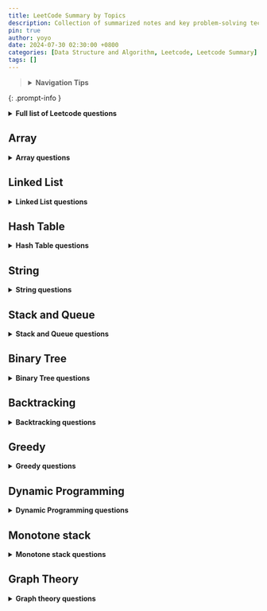 ```yaml
---
title: LeetCode Summary by Topics
description: Collection of summarized notes and key problem-solving techniques for various LeetCode topics. 
pin: true
author: yoyo
date: 2024-07-30 02:30:00 +0800
categories: [Data Structure and Algorithm, Leetcode, Leetcode Summary]
tags: []
---
```


> <details>
>  <summary><strong>Navigation Tips</strong></summary>
>  <ul>
>    <li>Use the <strong>search feature</strong> in your browser (Ctrl + F or Command + F) to quickly find specific days or topics.> > </li>
>    <li>Bookmark this page for easy access in the future.</li>
>  </ul>
> </details>
{: .prompt-info }

<details>
  <summary><strong>Full list of Leetcode questions</strong></summary>

<table>
  <thead>
    <tr>
      <th>Topic</th>
      <th>Link to the problem sets</th>
    </tr>
  </thead>
  <tbody>
    {% assign topics = "Array,Linked List,Hash Table,String,Stack and Queue,Binary Tree,Backtracking,Greedy,Dynamic Programming,Monotone stack,Graph Theory" | split: ',' %}
    
    {% for topic in topics %}
    <tr>
      <td><strong><a href="#{{ topic | downcase | replace: ' ', '-' }}">{{ topic }}</a></strong></td>
      <td>
        {% for post in site.posts %}
          {% if topic == post.categories[-1] %}
            <a href="{{ post.url }}">{{ post.title }}</a> <br>
          {% endif %}
        {% endfor %}
      </td>
    </tr>
    {% endfor %}
  </tbody>
</table>  
</details>



## Array

<details>
  <summary><strong>Array questions</strong></summary>
{% include category-post-scroll.html category="Array" scroll=true %}
</details>

## Linked List

<details>
  <summary><strong>Linked List questions</strong></summary>
{% include category-post-scroll.html category="Linked List" scroll=true %}
</details>

## Hash Table

<details>
  <summary><strong>Hash Table questions</strong></summary>
{% include category-post-scroll.html category="Hash Table" scroll=true %}
</details>

## String

<details>
  <summary><strong>String questions</strong></summary>
{% include category-post-scroll.html category="String" scroll=true %}
</details>

## Stack and Queue

<details>
  <summary><strong>Stack and Queue questions</strong></summary>
{% include category-post-scroll.html category="Stack and Queue" scroll=true %}
</details>

## Binary Tree

<details>
  <summary><strong>Binary Tree questions</strong></summary>
{% include category-post-scroll.html category="Binary Tree" scroll=true %}
</details>

## Backtracking

<details>
  <summary><strong>Backtracking questions</strong></summary>
{% include category-post-scroll.html category="Backtracking" scroll=true %}
</details>

## Greedy

<details>
  <summary><strong>Greedy questions</strong></summary>
{% include category-post-scroll.html category="Greedy" scroll=true %}
</details>

## Dynamic Programming

<details>
  <summary><strong>Dynamic Programming questions</strong></summary>
{% include category-post-scroll.html category="Dynamic Programming" scroll=true %}
</details>

## Monotone stack

<details>
  <summary><strong>Monotone stack questions</strong></summary>
{% include category-post-scroll.html category="Monotone stack" scroll=true %}
</details>

## Graph Theory

<details>
  <summary><strong>Graph theory questions</strong></summary>
{% include category-post-scroll.html category="Graph Theory" scroll=true %}
</details>

